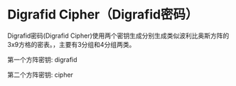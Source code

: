 Digrafid Cipher（Digrafid密码）
=======================================

Digrafid密码(Digrafid Cipher)使用两个密钥生成分别生成类似波利比奥斯方阵的3x9方格的密表。，主要有3分组和4分组两类。

第一个方阵密钥: digrafid

第二个方阵密钥: cipher